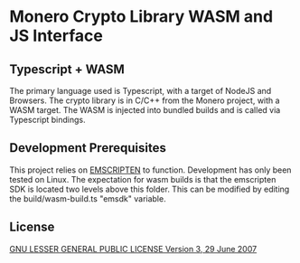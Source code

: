
# Monero Crypto Library WASM and JS Interface

## Typescript + WASM

The primary language used is Typescript, with a target of NodeJS and Browsers.  The crypto library is in C/C++ from the Monero project, with a WASM target.  The WASM is injected into bundled builds and is called via Typescript bindings.

## Development Prerequisites

This project relies on [EMSCRIPTEN](https://emscripten.org/) to function.  Development has only been tested on Linux.  The expectation for wasm builds is that the emscripten SDK is located two levels above this folder.  This can be modified by editing the build/wasm-build.ts "emsdk" variable.

## License

[GNU LESSER GENERAL PUBLIC LICENSE Version 3, 29 June 2007](https://www.gnu.org/licenses/lgpl-3.0.txt)

